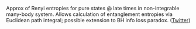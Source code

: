 
Approx of Renyi entropies for pure states @ late times in non-integrable many-body system. Allows calculation of entanglement entropies via Euclidean path integral; possible extension to BH info loss paradox. ([Twitter](https://twitter.com/JoshuahHeath/status/1291086555654782976))
